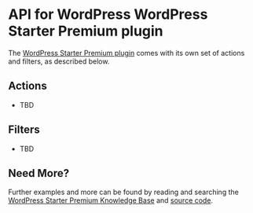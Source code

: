 # API for WordPress WordPress Starter Premium plugin

The [WordPress Starter Premium plugin](http://wordpress.org/plugins/wordpress-starter/) comes with its own set of actions and filters, as described below.

## Actions

* TBD

## Filters

* TBD

## Need More?

Further examples and more can be found by reading and searching the [WordPress Starter Premium Knowledge Base](https://aihrus.zendesk.com/categories/20102742-WordPress-Starter-Plugin) and [source code](https://github.com/michael-cannon/wordpress-starter-premium).
